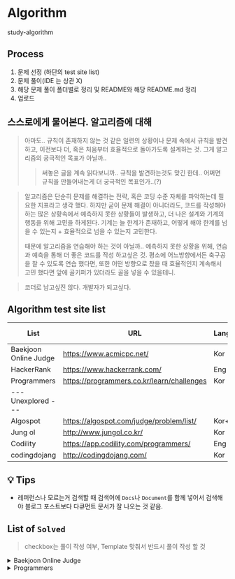 # Algorithm
study-algorithm

## Process
1. 문제 선정 (하단의 test site list)
2. 문제 풀이(IDE 는 상관 X)
3. 해당 문제 풀이 폴더별로 정리 및 README와 해당 README.md 정리
4. 업로드

## 스스로에게 물어본다. 알고리즘에 대해  
> 아마도.. 규칙이 존재하지 않는 것 같은 일련의 상황이나 문제 속에서 규칙을 발견하고, 이전보다 더, 혹은 처음부터 효율적으로 돌아가도록 설계하는 것.
> 그게 알고리즘의 궁극적인 목표가 아닐까..
>> 써놓은 글을 계속 읽다보니까.. 규칙을 발견하는것도 맞긴 한데.. 어쩌면 규칙을 만들어내는게 더 궁극적인 목표인가..(?)

> 알고리즘은 단순히 문제를 해결하는 전략, 혹은 코딩 수준 자체를 파악하는데 필요한 지표라고 생각 했다.
> 하지만 굳이 문제 해결이 아니더라도, 코드를 작성해야하는 많은 상황속에서 예측하지 못한 상황들이 발생하고, 더 나은 설계와 기계의 행동을 위해 고민을 하게된다.
> 기계는 늘 한계가 존재하고, 어떻게 해야 한계를 넘을 수 있는지 + 효율적으로 넘을 수 있는지 고민한다.
>
> 때문에 알고리즘을 연습해야 하는 것이 아닐까.. 예측하지 못한 상황을 위해, 연습과 예측을 통해 더 좋은 코드를 작성 하고싶은 것.
> 평소에 어느방향에서든 축구공을 찰 수 있도록 연습 했다면, 또한 어떤 방향으로 찼을 때 효율적인지 계속해서 고민 했다면 앞에 골키퍼가 있더라도 골을 넣을 수 있을테니.

> 코더로 남고싶진 않다. 개발자가 되고싶다.

## Algorithm test site list
| List                  | URL                                        | Language | Remarks(Notes) | My own                 |
| --------------------- | ------------------------------------------ | -------- | -------------- | ---------------------- |
| Baekjoon Online Judge | https://www.acmicpc.net/                   | Kor      |                | [Link][my_Baekjoon]    |
| HackerRank            | https://www.hackerrank.com/                | Eng      |                | [Link][my_Programmers] |
| Programmers           | https://programmers.co.kr/learn/challenges | Kor      |                |                        |
| --- Unexplored ---    |                                            |          |                |                        |
| Algospot              | https://algospot.com/judge/problem/list/   | Kor+Eng  |                | [Link][my_Algospot]    |
| Jung ol               | http://www.jungol.co.kr/                   | Kor      |                |                        |
| Codility              | https://app.codility.com/programmers/      | Eng      |                |                        |
| codingdojang          | http://codingdojang.com/                   | Kor      |                |                        |

[my_Baekjoon]: https://www.acmicpc.net/user/dnr1105
[my_Programmers]: https://www.hackerrank.com/dnr1105
[my_Algospot]: https://algospot.com/user/profile/92448

## :bulb: Tips
- 레퍼런스나 모르는거 검색할 때 검색어에 `Docs`나 `Document`를 함께 넣어서 검색해야 블로그 포스트보다 다큐먼트 문서가 잘 나오는 것 같음.

## List of `Solved`
> checkbox는 풀이 작성 여부, Template 맞춰서 반드시 풀이 작성 할 것
<details>
<summary>Baekjoon Online Judge</summary>

- [x] [01110 : 더하기 사이클](https://github.com/bin-e/algorithm/tree/master/baekjoon/01110)
- [x] [01152 : 단어의 개수](https://github.com/bin-e/algorithm/tree/master/baekjoon/01152)
- [x] [01157 : 단어 공부 (O)](https://github.com/bin-e/algorithm/tree/master/baekjoon/01157)
- [x] [01546 : 평균](https://github.com/bin-e/algorithm/tree/master/baekjoon/01546)
- [x] [02438 : 별 찍기 - 1](https://github.com/bin-e/algorithm/tree/master/baekjoon/02438)
- [x] [02439 : 별 찍기 - 2](https://github.com/bin-e/algorithm/tree/master/baekjoon/02439)
- [x] [02557 : Hello World](https://github.com/bin-e/algorithm/tree/master/baekjoon/02557)
- [x] [02562 : 최댓값](https://github.com/bin-e/algorithm/tree/master/baekjoon/02562)
- [x] [02577 : 숫자의 개수](https://github.com/bin-e/algorithm/tree/master/baekjoon/02577)
- [x] [02675 : 문자열 반복](https://github.com/bin-e/algorithm/tree/master/baekjoon/02675)
- [x] [02869 : 달팽이는 올라가고 싶다 (O)](https://github.com/bin-e/algorithm/tree/master/baekjoon/02869)
- [x] [02908 : 상수](https://github.com/bin-e/algorithm/tree/master/baekjoon/02908)
- [x] [02920 : 음계](https://github.com/bin-e/algorithm/tree/master/baekjoon/02920)
- [x] [03052 : 나머지](https://github.com/bin-e/algorithm/tree/master/baekjoon/03052)
- [x] [04153 : 직각삼각형](https://github.com/bin-e/algorithm/tree/master/baekjoon/04153)
- [x] [04344 : 평균은 넘겠지](https://github.com/bin-e/algorithm/tree/master/baekjoon/04344)
- [x] [07287 : 등록](https://github.com/bin-e/algorithm/tree/master/baekjoon/07287)
- [x] [08958 : OX퀴즈](https://github.com/bin-e/algorithm/tree/master/baekjoon/08958)
- [x] [10171 : 고양이](https://github.com/bin-e/algorithm/tree/master/baekjoon/10171)
- [x] [10172 : 개](https://github.com/bin-e/algorithm/tree/master/baekjoon/10172)
- [x] [10718 : We love kriii](https://github.com/bin-e/algorithm/tree/master/baekjoon/10718)
- [x] [10809 : 알파벳 찾기](https://github.com/bin-e/algorithm/tree/master/baekjoon/10809)
- [x] [10818 : 최소, 최대](https://github.com/bin-e/algorithm/tree/master/baekjoon/10818)
- [x] [10871 : X보다 작은 수](https://github.com/bin-e/algorithm/tree/master/baekjoon/10871)
- [x] [10951 : A+B - 4](https://github.com/bin-e/algorithm/tree/master/baekjoon/10951)
- [x] [10952 : A+B - 5](https://github.com/bin-e/algorithm/tree/master/baekjoon/10952)
- [x] [11654 : 아스키 코드](https://github.com/bin-e/algorithm/tree/master/baekjoon/11654)
- [x] [11720 : 숫자의 합](https://github.com/bin-e/algorithm/tree/master/baekjoon/11720)
</details>

<details>
<summary>Programmers</summary>

- [x] [12901 : 2016년](./programmers/challenges(courses-30)/12901)
- [x] [12903 : 가운데 글자 가져오기](./programmers/challenges(courses-30)/12903)
- [x] [12906 : 같은 숫자는 싫어](./programmers/challenges(courses-30)/12906)
- [x] [12910 : 나누어 떨어지는 숫자 배열](./programmers/challenges(courses-30)/12910)
- [x] [12912 : 두 정수 사이의 합](./programmers/challenges(courses-30)/12912)
- [x] [12915 : 문자열 내 마음대로 정렬하기](./programmers/challenges(courses-30)/12915)
- [x] [12916 : 문자열 내 p와 y의 개수](./programmers/challenges(courses-30)/12916)
- [x] [12918 : 문자열 다루기 기본](./programmers/challenges(courses-30)/12918)
- [x] [12919 : 서울에서 김서방 찾기](./programmers/challenges(courses-30)/12919)
- [x] [12921 : 소수 찾기](./programmers/challenges(courses-30)/12921)
- [x] [12922 : 수박수박수박수박수박수?](./programmers/challenges(courses-30)/12922)
- [x] [12925 : 문자열을 정수로 바꾸기](./programmers/challenges(courses-30)/12925)
- [x] [12928 : 약수의 합](./programmers/challenges(courses-30)/12928)
- [x] [12930 : 이상한 문자 만들기](./programmers/challenges(courses-30)/12930)
- [x] [12931 : 자릿수 더하기](./programmers/challenges(courses-30)/12931)
- [x] [12937 : 짝수와 홀수](./programmers/challenges(courses-30)/12937)
- [x] [12944 : 평균 구하기](./programmers/challenges(courses-30)/12944)
- [x] [12947 : 하샤드 수](./programmers/challenges(courses-30)/12947)
- [x] [12954 : x만큼 간격이 있는 n개의 숫자](./programmers/challenges(courses-30)/12954)
- [x] [12969 : 직사각형 별찍기](./programmers/challenges(courses-30)/12969)
- [x] [42576 : 완주하지 못한 선수](./programmers/challenges(courses-30)/42576)
- [ ] [42583 : 다리를 지나는 트럭](./programmers/challenges(courses-30)/42583)
- [x] [42748 : K번째수](./programmers/challenges(courses-30)/42748)
- [x] [42840 : 모의고사](./programmers/challenges(courses-30)/42840)
- [x] [60057 : [2020카카오공채] 문자열 압축](./programmers/challenges(courses-30)/60057)
</details>

[/Baekjoon]: https://github.com/bin-e/algorithm/tree/master/baekjoon
[/Programmers]: https://github.com/bin-e/algorithm/tree/master/programmers
[/HackerRank]: https://github.com/bin-e/algorithm/tree/master/hackerrank
